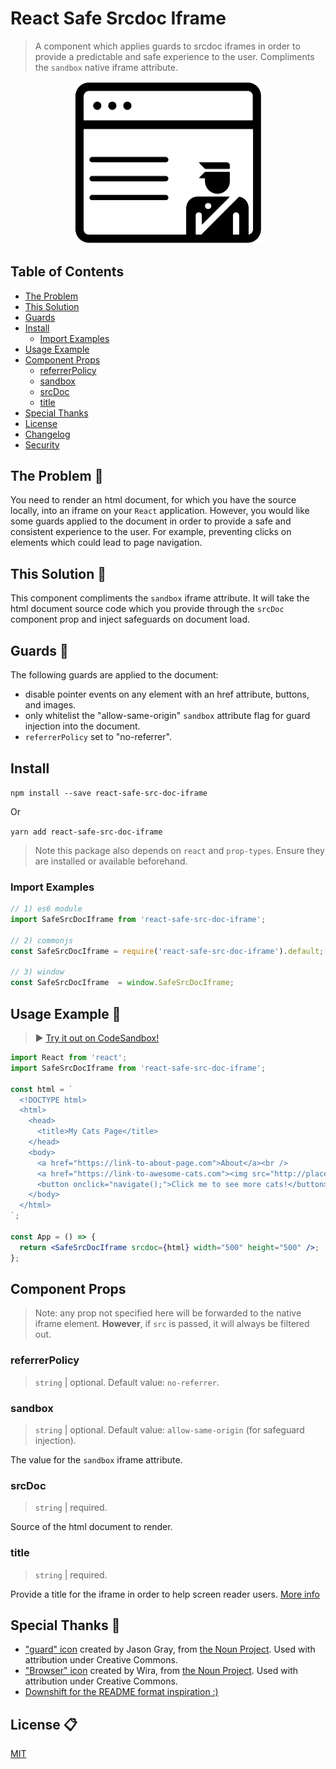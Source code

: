 # React Safe Srcdoc Iframe

> A component which applies guards to srcdoc iframes in order to provide a predictable and safe experience to the user. Compliments the `sandbox` native iframe attribute.

<p align="center">
  <img src="assets/react-safe-src-doc-iframe-logo.png" width="300"/>
</p>

## Table of Contents

- [The Problem](#the-problem-)
- [This Solution](#this-solution-)
- [Guards](#guards-)
- [Install](#install)
  - [Import Examples](#import-examples)
- [Usage Example](#usage-example-)
- [Component Props](#component-props-)
  - [referrerPolicy](#referrerpolicy)
  - [sandbox](#sandbox)
  - [srcDoc](#srcdoc)
  - [title](#title)
- [Special Thanks](#special-thanks-)
- [License](#license-)
- [Changelog](/CHANGELOG.md)
- [Security](/SECURITY.md)

## The Problem 🔴

You need to render an html document, for which you have the source locally, into an iframe on your `React` application. However, you would like some guards applied to the document in order to provide a safe and consistent experience to the user. For example, preventing clicks on elements which could lead to page navigation.

## This Solution 🔵

This component compliments the `sandbox` iframe attribute. It will take the html document source code which you provide through the `srcDoc` component prop and inject safeguards on document load.

## Guards 👮

The following guards are applied to the document:

- disable pointer events on any element with an href attribute, buttons, and images.
- only whitelist the "allow-same-origin" `sandbox` attribute flag for guard injection into the document.
- `referrerPolicy` set to "no-referrer".

## Install

```npm install --save react-safe-src-doc-iframe```

Or

```yarn add react-safe-src-doc-iframe```

> Note this package also depends on `react` and `prop-types`. Ensure they are installed or available beforehand.

### Import Examples

```javascript
// 1) es6 module
import SafeSrcDocIframe from 'react-safe-src-doc-iframe';

// 2) commonjs
const SafeSrcDocIframe = require('react-safe-src-doc-iframe').default;

// 3) window
const SafeSrcDocIframe  = window.SafeSrcDocIframe;
```

## Usage Example 📝

> ▶️ [Try it out on CodeSandbox!](https://codesandbox.io/s/2z4nk0nq4j)

```jsx
import React from 'react';
import SafeSrcDocIframe from 'react-safe-src-doc-iframe';

const html = `
  <!DOCTYPE html>
  <html>
    <head>
      <title>My Cats Page</title>
    </head>
    <body>
      <a href="https://link-to-about-page.com">About</a><br />
      <a href="https://link-to-awesome-cats.com"><img src="http://placekitten.com/200/300" /></a><br />
      <button onclick="navigate();">Click me to see more cats!</button>
    </body>
  </html>
`;

const App = () => {
  return <SafeSrcDocIframe srcdoc={html} width="500" height="500" />;
};
```

## Component Props

> Note: any prop not specified here will be forwarded to the native iframe element. **However**, if `src` is passed, it will always be filtered out.

### referrerPolicy

> `string` | optional. Default value: `no-referrer`.

### sandbox

> `string` | optional. Default value: `allow-same-origin` (for safeguard injection).

The value for the `sandbox` iframe attribute.

### srcDoc

> `string` | required.

Source of the html document to render.

### title

> `string` | required.

Provide a title for the iframe in order to help screen reader users. [More info](https://github.com/evcohen/eslint-plugin-jsx-a11y/blob/master/docs/rules/iframe-has-title.md)

## Special Thanks 👏

- ["guard" icon](https://thenounproject.com/search/?q=guard&i=225519) created by Jason Gray, from [the Noun Project](https://thenounproject.com/). Used with attribution under Creative Commons.
- ["Browser" icon](https://thenounproject.com/search/?q=browser&i=1850566) created by Wira, from [the Noun Project](https://thenounproject.com/). Used with attribution under Creative Commons.
- [Downshift for the README format inspiration :)](https://github.com/paypal/downshift)

## License 📋

[MIT](LICENSE)
